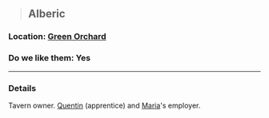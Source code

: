 >## Alberic

### Location: [Green Orchard](Notes/Locations/Green%20Orchard.md)

### Do we like them: Yes

***

### Details

Tavern owner. [Quentin](../PCs/Quentin%20Thexius.md) (apprentice) and [Maria](Maria.md)'s employer.